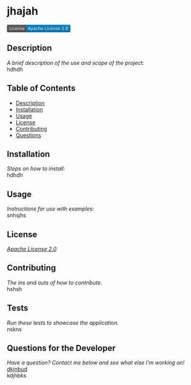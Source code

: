 # jhajah  
   <svg xmlns="http://www.w3.org/2000/svg" xmlns:xlink="http://www.w3.org/1999/xlink" width="168" height="20" role="img" aria-label="License: Apache License 2.0"><title>License: Apache License 2.0</title><linearGradient id="s" x2="0" y2="100%"><stop offset="0" stop-color="#bbb" stop-opacity=".1"/><stop offset="1" stop-opacity=".1"/></linearGradient><clipPath id="r"><rect width="168" height="20" rx="3" fill="#fff"/></clipPath><g clip-path="url(#r)"><rect width="51" height="20" fill="#555"/><rect x="51" width="117" height="20" fill="#007ec6"/><rect width="168" height="20" fill="url(#s)"/></g><g fill="#fff" text-anchor="middle" font-family="Verdana,Geneva,DejaVu Sans,sans-serif" text-rendering="geometricPrecision" font-size="110"><text aria-hidden="true" x="265" y="150" fill="#010101" fill-opacity=".3" transform="scale(.1)" textLength="410">License</text><text x="265" y="140" transform="scale(.1)" fill="#fff" textLength="410">License</text><text aria-hidden="true" x="1085" y="150" fill="#010101" fill-opacity=".3" transform="scale(.1)" textLength="1070">Apache License 2.0</text><text x="1085" y="140" transform="scale(.1)" fill="#fff" textLength="1070">Apache License 2.0</text></g></svg>

   ## Description
   *A brief description of the use and scope of the project:*    
   hdhdh

   ## Table of Contents
   - [Description](#description)
   - [Installation](#installation)
   - [Usage](#usage)
   - [License](#license)
   - [Contributing](#contributing)
   - [Questions](#questions-for-the-developer)

   ## Installation
   *Steps on how to install:*  
   hdhdh

   ## Usage
   *Instructions for use with examples:*  
   snhsjhs

   ## License
   *[Apache License 2.0](https://www.apache.org/licenses/LICENSE-2.0)*

   ## Contributing
   *The ins and outs of how to contribute.*  
   hshsh

   ## Tests
   *Run these tests to showcase the application.*  
   nskns

   ## Questions for the Developer
   *Have a question? Contact me below and see what else I'm working on!*  
   [dkjnbud](https://www.github.com/dkjnbud)  
   kdjhbks